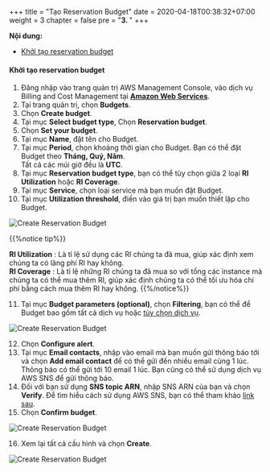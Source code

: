 +++
title = "Tạo Reservation Budget"
date = 2020-04-18T00:38:32+07:00
weight = 3
chapter = false
pre = "<b>3. </b>"
+++

**Nội dung:**
- [Khởi tạo reservation budget](#khởi-tạo-reservation-budget)

#### Khởi tạo reservation budget

1. Đăng nhập vào trang quản trị AWS Management Console, vào dịch vụ Billing and Cost Management tại **[Amazon Web Services](https://console.aws.amazon.com/billing/home?#/budgets)**.
2. Tại trang quản trị, chọn **Budgets**.
3. Chọn **Create budget**.
4. Tại mục **Select budget type**, Chọn **Reservation budget**.
5. Chọn **Set your budget**.
6. Tại mục **Name**, đặt tên cho Budget.
7. Tại mục **Period**, chọn khoảng thời gian cho Budget. Bạn có thể đặt Budget theo **Tháng, Quý, Năm**.    
   Tất cả các múi giờ đều là **UTC**.
8. Tại mục **Reservation budget type**, bạn có thể tùy chọn giữa 2 loại **RI Utilization** hoặc **RI Coverage**.  
9.  Tại mục **Service**, chọn loại service mà bạn muốn đặt Budget.
10. Tại mục **Utilization threshold**, điền vào giá trị bạn muốn thiết lập cho Budget.  

![Create Reservation Budget](/images/4-budget/ReservationBudget/reservation-budget-1.PNG?width=90pc)

{{%notice tip%}}

**RI Utilization** : Là tỉ lệ sử dụng các RI chúng ta đã mua, giúp xác định xem chúng ta có lãng phí RI hay không.\
**RI Coverage** : Là tỉ lệ những RI chúng ta đã mua so với tổng các instance mà chúng ta có thể mua thêm RI, giúp xác định chúng ta có thể tối ưu hóa chi phí bằng cách mua thêm RI hay không.
{{%/notice%}}

11. Tại mục **Budget parameters (optional)**, chọn **Filtering**, bạn có thể để Budget bao gồm tất cả dịch vụ hoặc [tùy chọn dịch vụ](https://docs.aws.amazon.com/awsaccountbilling/latest/aboutv2/budgets-create-filters.html).  

![Create Reservation Budget](/images/4-budget/ReservationBudget/reservation-budget-2.PNG?width=90pc)

12. Chọn **Configure alert**.
13. Tại mục **Email contacts**, nhập vào email mà bạn muốn gửi thông báo tới và chọn **Add email contact** để có thể gửi đến nhiều email cùng 1 lúc. Thông báo có thể gửi tới 10 email 1 lúc. 
    Bạn cũng có thể sử dụng dịch vụ AWS SNS để gửi thông báo.
14. Đối với bạn sử dụng **SNS topic ARN**, nhập SNS ARN của bạn và chọn **Verify**. Để tìm hiểu cách sử dụng AWS SNS, bạn có thể tham khảo [link sau](https://docs.aws.amazon.com/sns/latest/dg/sns-tutorial-create-topic.html). 
15. Chọn **Confirm budget**.

![Create Reservation Budget](/images/4-budget/ReservationBudget/reservation-budget-3.PNG?width=90pc)

16. Xem lại tất cả cấu hình và chọn **Create**.

![Create Reservation Budget](/images/4-budget/ReservationBudget/reservation-budget-4.PNG?width=90pc)
